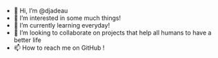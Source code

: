 - 👋 Hi, I’m @djadeau
- 👀 I’m interested in some much things!
- 🌱 I’m currently learning everyday!
- 💞️ I’m looking to collaborate on projects that help all humans to have a better life
- 📫 How to reach me on GitHub !

<!---
djadeau/djadeau is a ✨ special ✨ repository because its `README.md` (this file) appears on your GitHub profile.
You can click the Preview link to take a look at your changes.
--->
